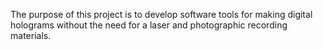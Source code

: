 The purpose of this project is to develop software tools for making digital holograms without the need for a laser and photographic recording materials.